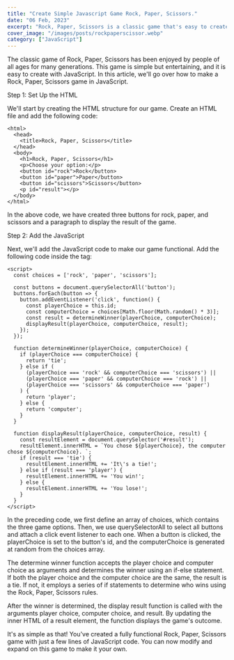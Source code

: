 ```yaml
---
title: "Create Simple Javascript Game Rock, Paper, Scissors."
date: "06 Feb, 2023"
excerpt: "Rock, Paper, Scissors is a classic game that's easy to create with JavaScript. In this tutorial, we'll walk you through the steps to build your very own Rock, Paper, Scissors game."
cover_image: "/images/posts/rockpaperscissor.webp"
category: ["JavaScript"]
---
```


The classic game of Rock, Paper, Scissors has been enjoyed by people of all ages for many generations. This game is simple but entertaining, and it is easy to create with JavaScript. In this article, we'll go over how to make a Rock, Paper, Scissors game in JavaScript.

Step 1: Set Up the HTML

We'll start by creating the HTML structure for our game. Create an HTML file and add the following code:

```
<html>
  <head>
    <title>Rock, Paper, Scissors</title>
  </head>
  <body>
    <h1>Rock, Paper, Scissors</h1>
    <p>Choose your option:</p>
    <button id="rock">Rock</button>
    <button id="paper">Paper</button>
    <button id="scissors">Scissors</button>
    <p id="result"></p>
  </body>
</html>
```

In the above code, we have created three buttons for rock, paper, and scissors and a paragraph to display the result of the game.

Step 2: Add the JavaScript

Next, we'll add the JavaScript code to make our game functional. Add the following code inside the <head> tag:

```
<script>
  const choices = ['rock', 'paper', 'scissors'];

  const buttons = document.querySelectorAll('button');
  buttons.forEach(button => {
    button.addEventListener('click', function() {
      const playerChoice = this.id;
      const computerChoice = choices[Math.floor(Math.random() * 3)];
      const result = determineWinner(playerChoice, computerChoice);
      displayResult(playerChoice, computerChoice, result);
    });
  });

  function determineWinner(playerChoice, computerChoice) {
    if (playerChoice === computerChoice) {
      return 'tie';
    } else if (
      (playerChoice === 'rock' && computerChoice === 'scissors') ||
      (playerChoice === 'paper' && computerChoice === 'rock') ||
      (playerChoice === 'scissors' && computerChoice === 'paper')
    ) {
      return 'player';
    } else {
      return 'computer';
    }
  }

  function displayResult(playerChoice, computerChoice, result) {
    const resultElement = document.querySelector('#result');
    resultElement.innerHTML = `You chose ${playerChoice}, the computer chose ${computerChoice}. `;
    if (result === 'tie') {
      resultElement.innerHTML += 'It\'s a tie!';
    } else if (result === 'player') {
      resultElement.innerHTML += 'You win!';
    } else {
      resultElement.innerHTML += 'You lose!';
    }
  }
</script>
```

In the preceding code, we first define an array of choices, which contains the three game options. Then, we use querySelectorAll to select all buttons and attach a click event listener to each one. When a button is clicked, the playerChoice is set to the button's id, and the computerChoice is generated at random from the choices array.

The determine winner function accepts the player choice and computer choice as arguments and determines the winner using an if-else statement. If both the player choice and the computer choice are the same, the result is a tie. If not, it employs a series of if statements to determine who wins using the Rock, Paper, Scissors rules.

After the winner is determined, the display result function is called with the arguments player choice, computer choice, and result. By updating the inner HTML of a result element, the function displays the game's outcome.

It's as simple as that! You've created a fully functional Rock, Paper, Scissors game with just a few lines of JavaScript code. You can now modify and expand on this game to make it your own.
